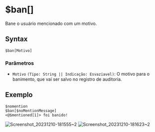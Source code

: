 # $ban[]
Bane o usuário mencionado com um motivo.

## Syntax
```
$ban[Motivo]
```

### Parâmetros 
- `Motivo` `(Tipo: String || Indicação: Esvaziavel)`: O motivo para o banimento, que vai ser salvo no registro de auditoria.

## Exemplo
```
$nomention
$ban[$noMentionMessage]
<@$mentioned[1]> foi banido!
```
![Screenshot_20231210-181555~2](https://github.com/Kemi-Rawr/bdfd-wiki/assets/111205130/9e2fb608-f852-48ec-ae3b-b8de1d840d16)
![Screenshot_20231210-181623~2](https://github.com/Kemi-Rawr/bdfd-wiki/assets/111205130/531f50ad-318f-4cf8-acb6-26023bdea183)

